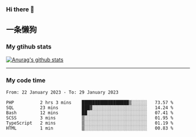 ### Hi there 👋

## 一条懒狗
<!--
**kiss-me-quickly/kiss-me-quickly** is a ✨ _special_ ✨ repository because its `README.md` (this file) appears on your GitHub profile.

Here are some ideas to get you started:

- 🔭 I’m currently working on ...
- 🌱 I’m currently learning ...
- 👯 I’m looking to collaborate on ...
- 🤔 I’m looking for help with ...
- 💬 Ask me about ...
- 📫 How to reach me: ...
- 😄 Pronouns: ...
- ⚡ Fun fact: ...
-->


### My gtihub stats

[![Anurag's github stats](https://github-readme-stats.vercel.app/api?username=kiss-me-quickly)](https://github.com/anuraghazra/github-readme-stats)

***

### My code time

<!--START_SECTION:waka-->

```text
From: 22 January 2023 - To: 29 January 2023

PHP          2 hrs 3 mins    ██████████████████▒░░░░░░   73.57 %
SQL          23 mins         ███▓░░░░░░░░░░░░░░░░░░░░░   14.24 %
Bash         12 mins         ██░░░░░░░░░░░░░░░░░░░░░░░   07.41 %
SCSS         3 mins          ▒░░░░░░░░░░░░░░░░░░░░░░░░   01.95 %
TypeScript   2 mins          ▒░░░░░░░░░░░░░░░░░░░░░░░░   01.19 %
HTML         1 min           ▒░░░░░░░░░░░░░░░░░░░░░░░░   00.83 %
```

<!--END_SECTION:waka-->
